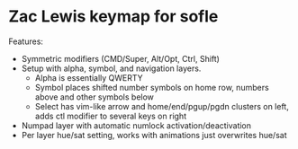 # Zac Lewis keymap for sofle

Features:

- Symmetric modifiers (CMD/Super, Alt/Opt, Ctrl, Shift)
- Setup with alpha, symbol, and navigation layers.
    - Alpha is essentially QWERTY
    - Symbol places shifted number symbols on home row, numbers above and other symbols below
    - Select has vim-like arrow and home/end/pgup/pgdn clusters on left, adds ctl modifier to several keys on right
- Numpad layer with automatic numlock activation/deactivation
- Per layer hue/sat setting, works with animations just overwrites hue/sat
